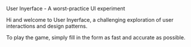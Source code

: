User Inyerface - A worst-practice UI experiment

Hi and welcome to User Inyerface,
a challenging exploration of
user interactions and design patterns.

To play the game, simply fill in the form
as fast and accurate as possible.
